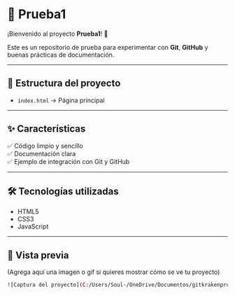 # 🚀 Prueba1

¡Bienvenido al proyecto **Prueba1**! 🎉  

Este es un repositorio de prueba para experimentar con **Git**, **GitHub** y buenas prácticas de documentación.  

---

## 📂 Estructura del proyecto
- `index.html` → Página principal


---

## ✨ Características
✅ Código limpio y sencillo  
✅ Documentación clara  
✅ Ejemplo de integración con Git y GitHub  

---

## 🛠️ Tecnologías utilizadas
- HTML5  
- CSS3  
- JavaScript  

---

## 📸 Vista previa
(Agrega aquí una imagen o gif si quieres mostrar cómo se ve tu proyecto)  

```bash
![Captura del proyecto](C:/Users/Soul-/OneDrive/Documentos/gitkrakenprojetcs/imagenes/1358516.png)
